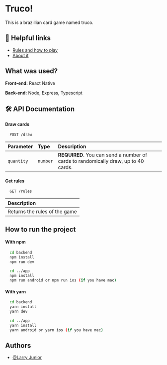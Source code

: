 
# Truco!

This is a brazillian card game named truco.





## 🔗 Helpful links

 - [Rules and how to play](https://www.pagat.com/put/truco_br.html)
 - [About it](https://en.wikipedia.org/wiki/Truco)
## What was used?

**Front-end:** React Native

**Back-end:** Node, Express, Typescript



## 🛠 API Documentation

#### Draw cards

```http
  POST /draw
```

| Parameter   | Type       | Description                         |
| :---------- | :--------- | :---------------------------------- |
| `quantity`  | `number`   | **REQUIRED**. You can send a number of cards to randomically draw, up to 40 cards. | 

#### Get rules

```http
  GET /rules
```

| Description                                   |
| :------------------------------------------ |
| Returns the rules of the game |



## How to run the project

#### With npm

```bash
  cd backend
  npm install
  npm run dev
  
  cd ../app
  npm install
  npm run android or npm run ios (if you have mac)
```

#### With yarn

```bash
  cd backend
  yarn install
  yarn dev
  
  cd ../app
  yarn install
  yarn android or yarn ios (if you have mac)
```
    
## Authors

- [@Larry Junior](https://www.linkedin.com/in/larryjunior2121/)


